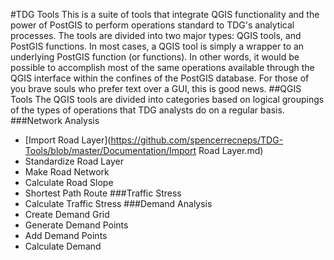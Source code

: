 #TDG Tools
This is a suite of tools that integrate QGIS functionality and the power of PostGIS to perform operations standard to TDG's analytical processes.
The tools are divided into two major types: QGIS tools, and PostGIS functions. In most cases, a QGIS tool is simply a wrapper to an underlying PostGIS function (or functions). In other words, it would be possible to accomplish most of the same operations available through the QGIS interface within the confines of the PostGIS database. For those of you brave souls who prefer text over a GUI, this is good news.
##QGIS Tools
The QGIS tools are divided into categories based on logical groupings of the types of operations that TDG analysts do on a regular basis.
###Network Analysis
* [Import Road Layer](https://github.com/spencerrecneps/TDG-Tools/blob/master/Documentation/Import Road Layer.md)
* Standardize Road Layer
* Make Road Network
* Calculate Road Slope
* Shortest Path Route
###Traffic Stress
* Calculate Traffic Stress
###Demand Analysis
* Create Demand Grid
* Generate Demand Points
* Add Demand Points
* Calculate Demand
